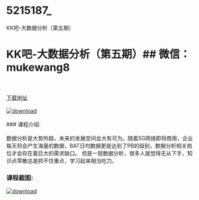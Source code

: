 # 5215187_
KK吧-大数据分析（第五期）
# KK吧-大数据分析（第五期）## 微信：mukewang8
<br/></br>[下载地址](http://www.36tz.cn/article/5215187 "下载地址")
<br/></br>[![download](http://36tz.cn/muke_img/2020_09_2-11-300x203.png "下载地址")](http://www.36tz.cn/article/5215187 "下载地址")
<br/></br>### 课程介绍:<br/></br>数据分析是大势所趋，未来的发展空间会大有可为。随着5G网络即将商用，企业每天将会产生海量的数据，BAT日均数据更是达到了PB的级别，数据分析相关岗位才会存在着巨大的需求缺口。
但是一提数据分析，很多人就觉得无从下手，知识点零散总是抓不住重点，学习起来相当吃力。

### 课程截图:
[![download](http://36tz.cn/muke_img/2020_09_1-12.png "下载地址")](http://www.36tz.cn/article/5215187 "下载地址")
